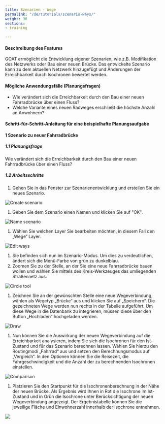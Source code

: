 ```yaml
---
title: Szenarien - Wege
permalink: "/de/tutorials/scenario-ways/"
weight: 30
sections:
- training

---
```

#### Beschreibung des Features

GOAT ermöglicht die Entwicklung eigener Szenarien, wie z.B. Modifikation des Netzwerks oder Bau einer neuen Brücke. Das entwickelte Szenario kann zu dem aktuellen Netzwerk hinzugefügt und Änderungen der Erreichbarkeit durch Isochronen bewertet werden.

#### Mögliche Anwendungsfälle (Planungsfragen)

* Wie verändert sich die Erreichbarkeit durch den Bau einer neuen Fahrradbrücke über einen Fluss?
* Welche Variante eines neuen Radweges erschließt die höchste Anzahl an Anwohnern?

#### Schritt-für-Schritt-Anleitung für eine beispielhafte Planungsaufgabe

#### 1 Szenario zu neuer Fahrradbrücke

##### 1.1 Planungsfrage

Wie verändert sich die Erreichbarkeit durch den Bau einer neuen Fahrradbrücke über einen Fluss?

##### 1.2 Arbeitsschritte

1. Gehen Sie in das Fenster zur Szenarienentwicklung und erstellen Sie ein neues Szenario.

<img src="/images/training_materials/Scenario_POIs/create_scenario.png"  alt="Create scenario" style="max-height:300px;"/>

1. Geben Sie dem Szenario einen Namen und klicken Sie auf "OK".

<img src="/images/training_materials/Scenario_building/name_scenario.png"  alt="Name scenario" style="max-height:200px;"/>

1. Wählen Sie welchen Layer Sie bearbeiten möchten, in diesem Fall den „Wege“ Layer.

<img src="/images/training_materials/Scenario_building/scenario_ways.png"  alt="Edit ways" style="max-height:350px;"/>

1. Sie befinden sich nun im Szenario-Modus. Um dies zu verdeutlichen, ändert sich die Menü-Farbe von grün zu dunkelblau.
2. Zoomen Sie zu der Stelle, an der Sie eine neue Fahrradbrücke bauen wollen und wählen Sie mittels des Kreis-Werkzeuges das umliegenden Straßennetz aus.

<img src="/images/training_materials/Scenario_building/circle_scenario.png"  alt="Circle tool"/>

1. Zeichnen Sie an der gewünschten Stelle eine neue Wegeverbindung, wählen als Wegetyp „Brücke“ aus und klicken Sie auf „Speichern“. Die gezeichneten Wege werden nun rechts in der Tabelle aufgeführt. Um diese Wege in die Datenbank zu integrieren, müssen diese über den Button „Hochladen“ hochgeladen werden.

<img src="/images/training_materials/Scenario_building/bridge_building.webp"  alt="Draw" style="max-height:300px;"/>

1. Nun können Sie die Auswirkung der neuen Wegeverbindung auf die Erreichbarkeit analysieren, indem Sie sich die Isochronen für den Ist-Zustand und für das Szenario berechnen lassen. Wählen Sie hierzu den Routingmodi „Fahrrad“ aus und setzen den Berechnungsmodus auf „Vergleich“. In den Optionen können Sie die Reisezeit, die Fahrgeschwindigkeit und die Anzahl der zu berechnenden Isochronen einstellen.

<img src="/images/training_materials/Scenario_building/comparison.png"  alt="Comparison" style="max-height:400px;"/>

1. Platzieren Sie den Startpunkt für die Isochronenberechnung in der Nähe der neuen Brücke. Als Ergebnis wird Ihnen in Rot die Isochrone im Ist-Zustand und in Grün die Isochrone unter Berücksichtigung der neuen Wegeverbindung angezeigt. Der Ergebnistabelle können Sie die jeweilige Fläche und Einwohnerzahl innerhalb der Isochrone entnehmen.

![](/images/training_materials/Scenario_building/result_isochrone.png)
